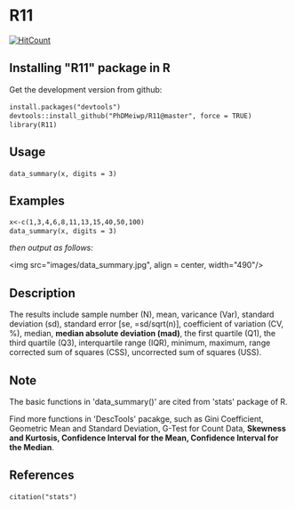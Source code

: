 # R11

[![HitCount](http://hits.dwyl.io/PhDMeiwp/R11.svg)](http://hits.dwyl.io/PhDMeiwp/R11)

## Installing "R11" package in R

Get the development version from github:

    install.packages("devtools")
	devtools::install_github("PhDMeiwp/R11@master", force = TRUE)
	library(R11)

## Usage
	data_summary(x, digits = 3)

## Examples
	
    x<-c(1,3,4,6,8,11,13,15,40,50,100) 
    data_summary(x, digits = 3)
	
*then output as follows:*

 <img src="images/data_summary.jpg", align = center, width="490"/>

    
## Description
The results include sample number (N), mean, varicance (Var), 
standard deviation (sd), standard error [se, =sd/sqrt(n)], coefficient of variation (CV, %),
median, **median absolute deviation (mad)**, the first quartile (Q1), the third quartile (Q3), interquartile range (IQR), minimum, maximum, range
corrected sum of squares (CSS), uncorrected sum of squares (USS).

## Note 
The basic functions in 'data_summary()' are cited from 'stats' package of R.

Find more functions in 'DescTools' pacakge, 
such as Gini Coefficient, Geometric Mean and Standard Deviation, G-Test for Count Data, **Skewness and Kurtosis, Confidence Interval for the Mean, Confidence Interval for the Median**.

## References
	citation("stats")
